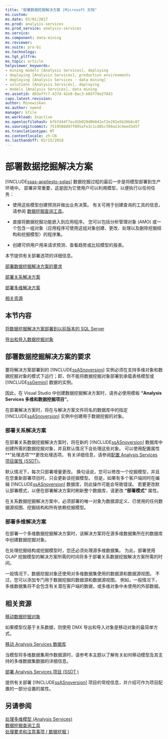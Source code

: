 ```yaml
---
title: "部署数据挖掘解决方案 |Microsoft 文档"
ms.custom: 
ms.date: 03/01/2017
ms.prod: analysis-services
ms.prod_service: analysis-services
ms.service: 
ms.component: data-mining
ms.reviewer: 
ms.suite: pro-bi
ms.technology: 
ms.tgt_pltfrm: 
ms.topic: article
helpviewer_keywords:
- mining models [Analysis Services], deploying
- deploying [Analysis Services], production environments
- deploying [Analysis Services - data mining]
- solutions [Analysis Services], deploying
- models [Analysis Services], data mining
ms.assetid: d83effc7-437d-42e9-8ac3-b65f79e27043
caps.latest.revision: 
author: Minewiskan
ms.author: owend
manager: kfile
ms.workload: Inactive
ms.openlocfilehash: bfbfd44f7acd1b029d0b841ef2e291e5b26b6c07
ms.sourcegitcommit: 7519508d97f095afe3c1cd85cf09a13c9eed345f
ms.translationtype: MT
ms.contentlocale: zh-CN
ms.lasthandoff: 02/15/2018
---
```

# <a name="deployment-of-data-mining-solutions"></a>部署数据挖掘解决方案
[!INCLUDE[ssas-appliesto-sqlas](../../includes/ssas-appliesto-sqlas.md)]
数据挖掘过程的最后一步是将模型部署到生产环境中。 部署非常重要，这是因为它使用户可以利用模型，以便执行以任何任务：  
  
-   使用这些模型创建预测并做出业务决策。 有关可用于创建查询的工具的信息，请参阅 [数据挖掘查询工具](../../analysis-services/data-mining/data-mining-query-tools.md)。  
  
-   直接将数据挖掘功能嵌入到应用程序。 您可以包括分析管理对象 (AMO) 或一个包含一组对象（应用程序可使用这组对象创建、更改、处理以及删除挖掘结构和挖掘模型）的程序集。  
  
-   创建可供用户用来请求预测、查看趋势或比较模型的报表。  
  
 本节提供有关部署选项的详细信息。  
  
 [部署数据挖掘解决方案的要求](#bkmk_Reqs)  
  
 [部署关系解决方案](#bkmk_RelationalSltn)  
  
 [部署多维解决方案](#bkmk_MDSltn)  
  
 [相关资源](#bkmk_Resources)  
  
## <a name="in-this-section"></a>本节内容  
 [将数据挖掘解决方案部署到以前版本的 SQL Server](../../analysis-services/data-mining/deploy-a-data-mining-solution-to-previous-versions-of-sql-server.md)  
  
 [导出和导入数据挖掘对象](../../analysis-services/data-mining/export-and-import-data-mining-objects.md)  
  
##  <a name="bkmk_Reqs"></a> 部署数据挖掘解决方案的要求  
 要将解决方案部署到的 [!INCLUDE[ssASnoversion](../../includes/ssasnoversion-md.md)] 实例必须在支持多维对象和数据挖掘对象的模式下运行；即，你不能将数据挖掘对象部署到承载表格模型或 [!INCLUDE[ssGemini](../../includes/ssgemini-md.md)] 数据的实例。  
  
 因此，在 Visual Studio 中创建数据挖掘解决方案时，请务必使用模板 **“Analysis Services 多维和数据挖掘项目”**。  
  
 在部署解决方案时，将在与解决方案文件同名的数据库中的指定 [!INCLUDE[ssASnoversion](../../includes/ssasnoversion-md.md)] 实例中创建用于数据挖掘的对象。  
  
###  <a name="bkmk_RelationalSltn"></a> 部署关系解决方案  
 在部署关系数据挖掘解决方案时，将在新的 [!INCLUDE[ssASnoversion](../../includes/ssasnoversion-md.md)] 数据库中创建所需的数据挖掘对象，并且默认情况下会处理这些对象。 可以使用配置属性 **“处理选项”**更改处理选项。 有关详细信息，请参阅[配置 Analysis Services 项目属性 (SSDT)](../../analysis-services/multidimensional-models/configure-analysis-services-project-properties-ssdt.md)。  
  
 默认情况下，每次只部署增量更改。 换句话说，您可以修改一个挖掘模型，并且在您重新部署项目时，只会更新该挖掘模型。 但是，如果有多个客户端同时在编辑 [!INCLUDE[ssASnoversion](../../includes/ssasnoversion-md.md)] 数据库，则此操作可能会导致错误。 若要更改默认部署模式，以便在部署解决方案时刷新整个数据库，请更改 **“部署模式”** 属性。  
  
 在关系数据挖掘解决方案中，必须部署的唯一对象为数据源定义、已使用的任何数据源视图、挖掘结构和所有依赖挖掘模型。  
  
###  <a name="bkmk_MDSltn"></a> 部署多维解决方案  
 在部署一个多维数据挖掘解决方案时，该解决方案将在源多维数据集所在的数据库中创建数据挖掘对象。  
  
 在处理挖掘结构或挖掘模型时，您还必须处理源多维数据集。 为此，部署使用 OLAP 挖掘模型的解决方案所需的时间将多于部署关系数据挖掘解决方案所需的时间。  
  
 一般情况下，数据挖掘对象还使用对多维数据集使用的数据源和数据源视图。 不过，您可以添加专门用于数据挖掘的数据源和数据源视图。 例如，一般情况下，多维数据集将不会包含有关潜在客户端的数据，或多维对象中未使用的外部数据。  
  
##  <a name="bkmk_Resources"></a> 相关资源  
 [移动数据挖掘对象](../../analysis-services/data-mining/moving-data-mining-objects.md)  
  
 如果模型仅基于关系数据，则使用 DMX 导出和导入对象是移动对象的最简单方式。  
  
 [移动 Analysis Services 数据库](../../analysis-services/multidimensional-models/move-an-analysis-services-database.md)  
  
 当模型将多维数据集用作数据源时，请参考本主题以了解有关如何移动模型及其支持的多维数据集数据的详细信息。  
  
 [部署 Analysis Services 项目 &#40;SSDT &#41;](../../analysis-services/multidimensional-models/deploy-analysis-services-projects-ssdt.md)  
  
 提供有关部署 [!INCLUDE[ssASnoversion](../../includes/ssasnoversion-md.md)] 项目的常规信息，并介绍可作为项目配置的一部分设置的属性。  
  
## <a name="see-also"></a>另请参阅  
 [处理多维模型 (Analysis Services)](../../analysis-services/multidimensional-models/processing-a-multidimensional-model-analysis-services.md)   
 [数据挖掘查询工具](../../analysis-services/data-mining/data-mining-query-tools.md)   
 [处理要求和注意事项 &#40; 数据挖掘 &#41;](../../analysis-services/data-mining/processing-requirements-and-considerations-data-mining.md)  
  
  
